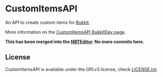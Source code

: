 CustomItemsAPI
==============

An API to create custom items for [Bukkit].

More information on the [CustomItemsAPI BukkitDev page][CustomItemsAPI].

**This has been merged into the [NBTEditor]. No more commits here.**

License
-------

CustomItemsAPI is available under the GPLv3 license, check [LICENSE.txt](LICENSE.txt).



[Bukkit]: http://bukkit.org/
[CustomItemsAPI]: http://dev.bukkit.org/bukkit-plugins/customitems/
[NBTEditor]: https://github.com/goncalomb/NBTEditor

